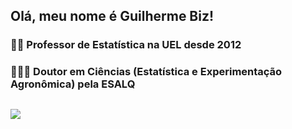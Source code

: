 ## Olá, meu nome é Guilherme Biz!

### 👨‍🏫 Professor de Estatística na UEL desde 2012
### 👨🏼‍🎓 Doutor em Ciências (Estatística e Experimentação Agronômica) pela ESALQ
##

<div>
<a href="http://lattes.cnpq.br/9667686531166686" target="_blank"><img src="http://www.uel.br/pessoal/biz/pages/arquivos/curriculo-lattes.png" target="_blank"></a>
 
</div>

<!--
**bizguilherme/bizguilherme** is a ✨ _special_ ✨ repository because its `README.md` (this file) appears on your GitHub profile.

Here are some ideas to get you started:

- 🔭 I’m currently working on ...
- 🌱 I’m currently learning ...
- 👯 I’m looking to collaborate on ...
- 🤔 I’m looking for help with ...
- 💬 Ask me about ...
- 📫 How to reach me: ...
- 😄 Pronouns: ...
- ⚡ Fun fact: ...
-->
